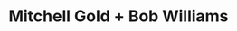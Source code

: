 ---
title: "Mitchell Gold + Bob Williams"
url: /burlington/mitchell-gold-bob-williams/
shop: Möbel
---